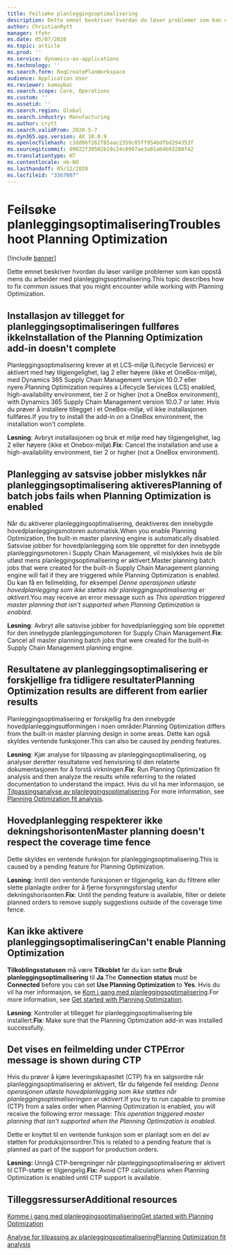 ```yaml
---
title: Feilsøke planleggingsoptimalisering
description: Dette emnet beskriver hvordan du løser problemer som kan oppstå mens du arbeider med planleggingsoptimalisering.
author: ChristianRytt
manager: tfehr
ms.date: 05/07/2020
ms.topic: article
ms.prod: ''
ms.service: dynamics-ax-applications
ms.technology: ''
ms.search.form: ReqCreatePlanWorkspace
audience: Application User
ms.reviewer: kamaybac
ms.search.scope: Core, Operations
ms.custom: ''
ms.assetid: ''
ms.search.region: Global
ms.search.industry: Manufacturing
ms.author: crytt
ms.search.validFrom: 2020-5-7
ms.dyn365.ops.version: AX 10.0.9
ms.openlocfilehash: c3dd0bf262f65aac2359c05ff954bdfbd294353f
ms.sourcegitcommit: 89022f39502b19c24c0997ae3a01a64b93280f42
ms.translationtype: HT
ms.contentlocale: nb-NO
ms.lasthandoff: 05/12/2020
ms.locfileid: "3367007"
---
```

# <a name="troubleshoot-planning-optimization"></a><span data-ttu-id="f153e-103">Feilsøke planleggingsoptimalisering</span><span class="sxs-lookup"><span data-stu-id="f153e-103">Troubleshoot Planning Optimization</span></span> 

[!include [banner](../../includes/banner.md)]

<span data-ttu-id="f153e-104">Dette emnet beskriver hvordan du løser vanlige problemer som kan oppstå mens du arbeider med planleggingsoptimalisering.</span><span class="sxs-lookup"><span data-stu-id="f153e-104">This topic describes how to fix common issues that you might encounter while working with Planning Optimization.</span></span>

## <a name="installation-of-the-planning-optimization-add-in-doesnt-complete"></a><span data-ttu-id="f153e-105">Installasjon av tillegget for planleggingsoptimaliseringen fullføres ikke</span><span class="sxs-lookup"><span data-stu-id="f153e-105">Installation of the Planning Optimization add-in doesn't complete</span></span>

<span data-ttu-id="f153e-106">Planleggingsoptimalisering krever at et LCS-miljø (Lifecycle Services) er aktivert med høy tilgjengelighet, lag 2 eller høyere (ikke et OneBox-miljø), med Dynamics 365 Supply Chain Management versjon 10.0.7 eller nyere.</span><span class="sxs-lookup"><span data-stu-id="f153e-106">Planning Optimization requires a Lifecycle Services (LCS) enabled, high-availability environment, tier 2 or higher (not a OneBox environment), with Dynamics 365 Supply Chain Management version 10.0.7 or later.</span></span> <span data-ttu-id="f153e-107">Hvis du prøver å installere tillegget i et OneBox-miljø, vil ikke installasjonen fullføres.</span><span class="sxs-lookup"><span data-stu-id="f153e-107">If you try to install the add-in on a OneBox environment, the installation won't complete.</span></span>

<span data-ttu-id="f153e-108">**Løsning**: Avbryt installasjonen og bruk et miljø med høy tilgjengelighet, lag 2 eller høyere (ikke et Onebox-miljø).</span><span class="sxs-lookup"><span data-stu-id="f153e-108">**Fix**: Cancel the installation and use a high-availability environment, tier 2 or higher (not a OneBox environment).</span></span>

## <a name="planning-of-batch-jobs-fails-when-planning-optimization-is-enabled"></a><span data-ttu-id="f153e-109">Planlegging av satsvise jobber mislykkes når planleggingsoptimalisering aktiveres</span><span class="sxs-lookup"><span data-stu-id="f153e-109">Planning of batch jobs fails when Planning Optimization is enabled</span></span>

<span data-ttu-id="f153e-110">Når du aktiverer planleggingsoptimalisering, deaktiveres den innebygde hovedplanleggingsmotoren automatisk.</span><span class="sxs-lookup"><span data-stu-id="f153e-110">When you enable Planning Optimization, the built-in master planning engine is automatically disabled.</span></span> <span data-ttu-id="f153e-111">Satsvise jobber for hovedplanlegging som ble opprettet for den innebygde planleggingsmotoren i Supply Chain Management, vil mislykkes hvis de blir utløst mens planleggingsoptimalisering er aktivert.</span><span class="sxs-lookup"><span data-stu-id="f153e-111">Master planning batch jobs that were created for the built-in Supply Chain Management planning engine will fail if they are triggered while Planning Optimization is enabled.</span></span> <span data-ttu-id="f153e-112">Du kan få en feilmelding, for eksempel *Denne operasjonen utløste hovedplanlegging som ikke støttes når planleggingsoptimalisering er aktivert*.</span><span class="sxs-lookup"><span data-stu-id="f153e-112">You may receive an error message such as *This operation triggered master planning that isn't supported when Planning Optimization is enabled*.</span></span>

<span data-ttu-id="f153e-113">**Løsning**: Avbryt alle satsvise jobber for hovedplanlegging som ble opprettet for den innebygde planleggingsmotoren for Supply Chain Management.</span><span class="sxs-lookup"><span data-stu-id="f153e-113">**Fix**: Cancel all master planning batch jobs that were created for the built-in Supply Chain Management planning engine.</span></span>

## <a name="planning-optimization-results-are-different-from-earlier-results"></a><span data-ttu-id="f153e-114">Resultatene av planleggingsoptimalisering er forskjellige fra tidligere resultater</span><span class="sxs-lookup"><span data-stu-id="f153e-114">Planning Optimization results are different from earlier results</span></span>

<span data-ttu-id="f153e-115">Planleggingsoptimalisering er forskjellig fra den innebygde hovedplanleggingsutformingen i noen områder.</span><span class="sxs-lookup"><span data-stu-id="f153e-115">Planning Optimization differs from the built-in master planning design in some areas.</span></span> <span data-ttu-id="f153e-116">Dette kan også skyldes ventende funksjoner.</span><span class="sxs-lookup"><span data-stu-id="f153e-116">This can also be caused by pending features.</span></span>

<span data-ttu-id="f153e-117">**Løsning**: Kjør analyse for tilpassing av planleggingsoptimalisering, og analyser deretter resultatene ved henvisning til den relaterte dokumentasjonen for å forstå virkningen.</span><span class="sxs-lookup"><span data-stu-id="f153e-117">**Fix**: Run Planning Optimization fit analysis and then analyze the results while referring to the related documentation to understand the impact.</span></span> <span data-ttu-id="f153e-118">Hvis du vil ha mer informasjon, se [Tilpassingsanalyse av planleggingsoptimalisering](planning-optimization-fit-analysis.md).</span><span class="sxs-lookup"><span data-stu-id="f153e-118">For more information, see [Planning Optimization fit analysis](planning-optimization-fit-analysis.md).</span></span>

## <a name="master-planning-doesnt-respect-the-coverage-time-fence"></a><span data-ttu-id="f153e-119">Hovedplanlegging respekterer ikke dekningshorisonten</span><span class="sxs-lookup"><span data-stu-id="f153e-119">Master planning doesn't respect the coverage time fence</span></span>

<span data-ttu-id="f153e-120">Dette skyldes en ventende funksjon for planleggingsoptimalisering.</span><span class="sxs-lookup"><span data-stu-id="f153e-120">This is caused by a pending feature for Planning Optimization.</span></span>

<span data-ttu-id="f153e-121">**Løsning**: Inntil den ventende funksjonen er tilgjengelig, kan du filtrere eller slette planlagte ordrer for å fjerne forsyningsforslag utenfor dekningshorisonten.</span><span class="sxs-lookup"><span data-stu-id="f153e-121">**Fix**: Until the pending feature is available, filter or delete planned orders to remove supply suggestions outside of the coverage time fence.</span></span>

## <a name="cant-enable-planning-optimization"></a><span data-ttu-id="f153e-122">Kan ikke aktivere planleggingsoptimalisering</span><span class="sxs-lookup"><span data-stu-id="f153e-122">Can't enable Planning Optimization</span></span>

<span data-ttu-id="f153e-123">**Tilkoblingsstatusen** må være **Tilkoblet** før du kan sette **Bruk planleggingsoptimalisering** til **Ja**.</span><span class="sxs-lookup"><span data-stu-id="f153e-123">The **Connection status** must be **Connected** before you can set **Use Planning Optimization** to **Yes**.</span></span> <span data-ttu-id="f153e-124">Hvis du vil ha mer informasjon, se [Kom i gang med planleggingsoptimalisering](get-started.md).</span><span class="sxs-lookup"><span data-stu-id="f153e-124">For more information, see [Get started with Planning Optimization](get-started.md).</span></span>

<span data-ttu-id="f153e-125">**Løsning**: Kontroller at tillegget for planleggingsoptimalisering ble installert.</span><span class="sxs-lookup"><span data-stu-id="f153e-125">**Fix**: Make sure that the Planning Optimization add-in was installed successfully.</span></span>

## <a name="error-message-is-shown-during-ctp"></a><span data-ttu-id="f153e-126">Det vises en feilmelding under CTP</span><span class="sxs-lookup"><span data-stu-id="f153e-126">Error message is shown during CTP</span></span>

<span data-ttu-id="f153e-127">Hvis du prøver å kjøre leveringskapasitet (CTP) fra en salgsordre når planleggingsoptimalisering er aktivert, får du følgende feil melding: *Denne operasjonen utløste hovedplanlegging som ikke støttes når planleggingsoptimaliseringen er aktivert*.</span><span class="sxs-lookup"><span data-stu-id="f153e-127">If you try to run capable to promise (CTP) from a sales order when Planning Optimization is enabled, you will receive the following error message: *This operation triggered master planning that isn't supported when the Planning Optimization is enabled*.</span></span>

<span data-ttu-id="f153e-128">Dette er knyttet til en ventende funksjon som er planlagt som en del av støtten for produksjonsordrer.</span><span class="sxs-lookup"><span data-stu-id="f153e-128">This is related to a pending feature that is planned as part of the support for production orders.</span></span>

<span data-ttu-id="f153e-129">**Løsning:** Unngå CTP-beregninger når planleggingsoptimalisering er aktivert til CTP-støtte er tilgjengelig.</span><span class="sxs-lookup"><span data-stu-id="f153e-129">**Fix:** Avoid CTP calculations when Planning Optimization is enabled until CTP support is available.</span></span>

## <a name="additional-resources"></a><span data-ttu-id="f153e-130">Tilleggsressurser</span><span class="sxs-lookup"><span data-stu-id="f153e-130">Additional resources</span></span>

[<span data-ttu-id="f153e-131">Komme i gang med planleggingsoptimalisering</span><span class="sxs-lookup"><span data-stu-id="f153e-131">Get started with Planning Optimization</span></span>](get-started.md)

[<span data-ttu-id="f153e-132">Analyse for tilpassing av planleggingsoptimalisering</span><span class="sxs-lookup"><span data-stu-id="f153e-132">Planning Optimization fit analysis</span></span>](planning-optimization-fit-analysis.md)
